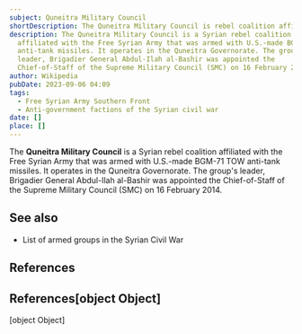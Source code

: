 ```yaml
---
subject: Quneitra Military Council
shortDescription: The Quneitra Military Council is rebel coalition affiliated with the Free
description: The Quneitra Military Council is a Syrian rebel coalition
  affiliated with the Free Syrian Army that was armed with U.S.-made BGM-71 TOW
  anti-tank missiles. It operates in the Quneitra Governorate. The group's
  leader, Brigadier General Abdul-Ilah al-Bashir was appointed the
  Chief-of-Staff of the Supreme Military Council (SMC) on 16 February 2014.
author: Wikipedia
pubDate: 2023-09-06 04:09
tags:
  - Free Syrian Army Southern Front
  - Anti-government factions of the Syrian civil war
date: []
place: []
---
```


The **Quneitra Military Council** is a Syrian rebel coalition affiliated with the Free Syrian Army that was armed with U.S.-made BGM-71 TOW anti-tank missiles. It operates in the Quneitra Governorate. The group's leader, Brigadier General Abdul-Ilah al-Bashir was appointed the Chief-of-Staff of the Supreme Military Council (SMC) on 16 February 2014.

## See also
 * List of armed groups in the Syrian Civil War


## References
## References[object Object]
[object Object]